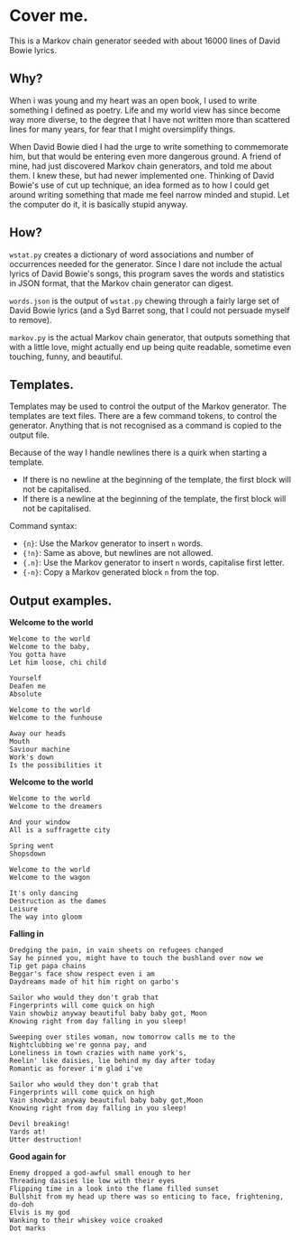 Cover me.
=========

This is a Markov chain generator seeded with about 16000 lines of David Bowie
lyrics.

Why?
----

When i was young and my heart was an open book, I used to write something I 
defined as poetry. Life and my world view has since become way more diverse, to
the degree that I have not written more than scattered lines for many years, for
fear that I might oversimplify things.

When David Bowie died I had the urge to write something to commemorate him,
but that would be entering even more dangerous ground. A friend of mine, had
just discovered Markov chain generators, and told me about them. I knew these,
but had newer implemented one. Thinking of David Bowie's use of cut up technique,
an idea formed as to how I could get around writing something that made me
feel narrow minded and stupid. Let the computer do it, it is basically stupid
anyway.

How?
----

``wstat.py`` creates a dictionary of word associations and number of
occurrences needed for the generator. Since I dare not include the actual lyrics
of David Bowie's songs, this program saves the words and statistics in JSON
format, that the Markov chain generator can digest.

``words.json`` is the output of ``wstat.py`` chewing through a fairly large
set of David Bowie lyrics (and a Syd Barret song, that I could not persuade
myself to remove).

``markov.py`` is the actual Markov chain generator, that outputs something
that with a little love, might actually end up being
quite readable, sometime even touching, funny, and beautiful.

Templates.
----------

Templates may be used to control the output of the Markov generator. The 
templates are text files. There are a few command tokens, to control the
generator. Anything that is not recognised as a command is copied to the output
file.

Because of the way I handle newlines there is a quirk when starting a template.

 * If there is no newline at the beginning of the template, the first block
   will not be capitalised.
 * If there is a newline at the beginning of the template, the first block
   will not be capitalised.

Command syntax:

 * ``{n}``: Use the Markov generator to insert ``n`` words.
 * ``{!n}``: Same as above, but newlines are not allowed.
 * ``{.n}``: Use the Markov generator to insert ``n`` words, capitalise first letter.
 * ``{-n}``: Copy a Markov generated block ``n`` from the top.
   

Output examples.
----------------


**Welcome to the world**

	Welcome to the world
	Welcome to the baby,
	You gotta have
	Let him loose, chi child
	
	Yourself
	Deafen me
	Absolute
	
	Welcome to the world
	Welcome to the funhouse
	
	Away our heads
	Mouth
	Saviour machine
	Work's down
	Is the possibilities it


**Welcome to the world**

	Welcome to the world
	Welcome to the dreamers
	
	And your window
	All is a suffragette city
	
	Spring went
	Shopsdown
	
	Welcome to the world
	Welcome to the wagon
	
	It's only dancing
	Destruction as the dames
	Leisure
	The way into gloom


**Falling in**

	Dredging the pain, in vain sheets on refugees changed
	Say he pinned you, might have to touch the bushland over now we
	Tip get papa chains
	Beggar's face show respect even i am
	Daydreams made of hit him right on garbo's
	
	Sailor who would they don't grab that
	Fingerprints will come quick on high
	Vain showbiz anyway beautiful baby baby got, Moon
	Knowing right from day falling in you sleep!
	
	Sweeping over stiles woman, now tomorrow calls me to the
	Nightclubbing we're gonna pay, and
	Loneliness in town crazies with name york's,
	Reelin' like daisies, lie behind my day after today
	Romantic as forever i'm glad i've
	
	Sailor who would they don't grab that
	Fingerprints will come quick on high
	Vain showbiz anyway beautiful baby baby got,Moon
	Knowing right from day falling in you sleep!
	
	Devil breaking!
	Yards at!
	Utter destruction!


**Good again for**

	Enemy dropped a god-awful small enough to her
	Threading daisies lie low with their eyes
	Flipping time in a look into the flame filled sunset
	Bullshit from my head up there was so enticing to face, frightening, do-doh
	Elvis is my god
	Wanking to their whiskey voice croaked
	Dot marks


